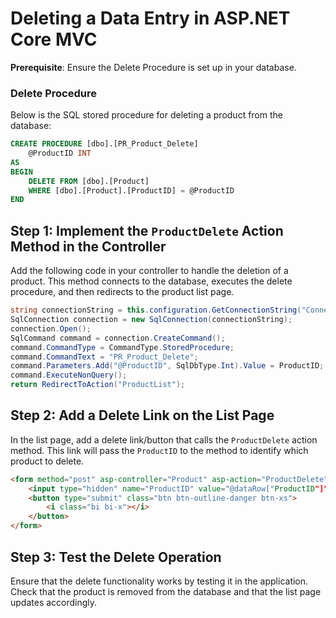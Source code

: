 # Deleting a Data Entry in ASP.NET Core MVC

**Prerequisite**: Ensure the Delete Procedure is set up in your database.

### Delete Procedure

Below is the SQL stored procedure for deleting a product from the database:

```sql
CREATE PROCEDURE [dbo].[PR_Product_Delete]
    @ProductID INT
AS
BEGIN
    DELETE FROM [dbo].[Product]
    WHERE [dbo].[Product].[ProductID] = @ProductID
END
```

## Step 1: Implement the `ProductDelete` Action Method in the Controller

Add the following code in your controller to handle the deletion of a product. This method connects to the database, executes the delete procedure, and then redirects to the product list page.

```csharp
string connectionString = this.configuration.GetConnectionString("ConnectionString");
SqlConnection connection = new SqlConnection(connectionString);
connection.Open();
SqlCommand command = connection.CreateCommand();
command.CommandType = CommandType.StoredProcedure;
command.CommandText = "PR_Product_Delete";
command.Parameters.Add("@ProductID", SqlDbType.Int).Value = ProductID;
command.ExecuteNonQuery();
return RedirectToAction("ProductList");
```

## Step 2: Add a Delete Link on the List Page

In the list page, add a delete link/button that calls the `ProductDelete` action method. This link will pass the `ProductID` to the method to identify which product to delete.

```html
<form method="post" asp-controller="Product" asp-action="ProductDelete">
    <input type="hidden" name="ProductID" value="@dataRow["ProductID"]" />
    <button type="submit" class="btn btn-outline-danger btn-xs">
        <i class="bi bi-x"></i>
    </button>
</form>
```

## Step 3: Test the Delete Operation

Ensure that the delete functionality works by testing it in the application. Check that the product is removed from the database and that the list page updates accordingly.
